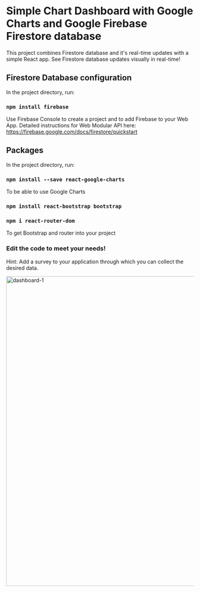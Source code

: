# Simple Chart Dashboard with Google Charts and Google Firebase Firestore database

This project combines Firestore database and it's real-time updates with a simple React app.
See Firestore database updates visually in real-time!

## Firestore Database configuration

In the project directory, run:

### `npm install firebase`

Use Firebase Console to create a project and to add Firebase to your Web App.
Detailed instructions for Web Modular API here:
https://firebase.google.com/docs/firestore/quickstart

## Packages

In the project directory, run:

### `npm install --save react-google-charts`

To be able to use Google Charts

### `npm install react-bootstrap bootstrap`

### `npm i react-router-dom`

To get Bootstrap and router into your project

### Edit the code to meet your needs!

Hint: Add a survey to your application through which you can collect the desired data.


<img width="832" alt="dashboard-1" src="https://github.com/jonnamaa/Simple-Chart-Dashboard-App/assets/90387330/f6971bc9-b9dc-4381-94ed-2058699a5357">
